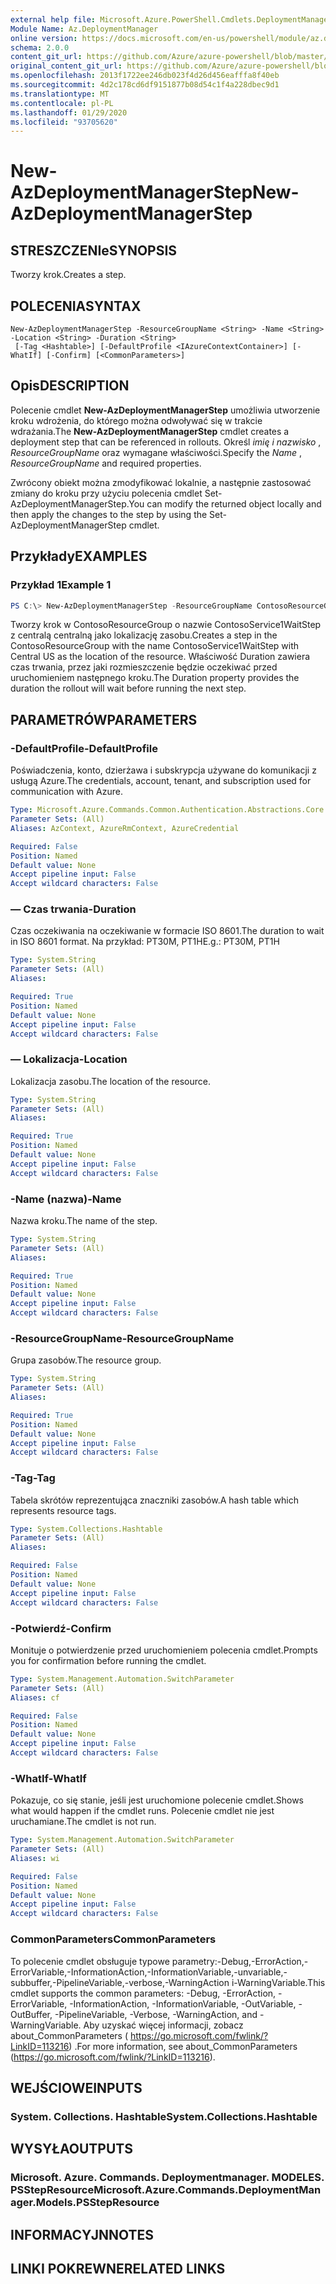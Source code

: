 ```yaml
---
external help file: Microsoft.Azure.PowerShell.Cmdlets.DeploymentManager.dll-Help.xml
Module Name: Az.DeploymentManager
online version: https://docs.microsoft.com/en-us/powershell/module/az.deploymentmanager/new-azdeploymentmanagerstep
schema: 2.0.0
content_git_url: https://github.com/Azure/azure-powershell/blob/master/src/DeploymentManager/DeploymentManager/help/New-AzDeploymentManagerStep.md
original_content_git_url: https://github.com/Azure/azure-powershell/blob/master/src/DeploymentManager/DeploymentManager/help/New-AzDeploymentManagerStep.md
ms.openlocfilehash: 2013f1722ee246db023f4d26d456eafffa8f40eb
ms.sourcegitcommit: 4d2c178cd6df9151877b08d54c1f4a228dbec9d1
ms.translationtype: MT
ms.contentlocale: pl-PL
ms.lasthandoff: 01/29/2020
ms.locfileid: "93705620"
---
```

# <span data-ttu-id="6ab0e-101">New-AzDeploymentManagerStep</span><span class="sxs-lookup"><span data-stu-id="6ab0e-101">New-AzDeploymentManagerStep</span></span>

## <span data-ttu-id="6ab0e-102">STRESZCZENIe</span><span class="sxs-lookup"><span data-stu-id="6ab0e-102">SYNOPSIS</span></span>
<span data-ttu-id="6ab0e-103">Tworzy krok.</span><span class="sxs-lookup"><span data-stu-id="6ab0e-103">Creates a step.</span></span>

## <span data-ttu-id="6ab0e-104">POLECENIA</span><span class="sxs-lookup"><span data-stu-id="6ab0e-104">SYNTAX</span></span>

```
New-AzDeploymentManagerStep -ResourceGroupName <String> -Name <String> -Location <String> -Duration <String>
 [-Tag <Hashtable>] [-DefaultProfile <IAzureContextContainer>] [-WhatIf] [-Confirm] [<CommonParameters>]
```

## <span data-ttu-id="6ab0e-105">Opis</span><span class="sxs-lookup"><span data-stu-id="6ab0e-105">DESCRIPTION</span></span>
<span data-ttu-id="6ab0e-106">Polecenie cmdlet **New-AzDeploymentManagerStep** umożliwia utworzenie kroku wdrożenia, do którego można odwoływać się w trakcie wdrażania.</span><span class="sxs-lookup"><span data-stu-id="6ab0e-106">The **New-AzDeploymentManagerStep** cmdlet creates a deployment step that can be referenced in rollouts.</span></span>
<span data-ttu-id="6ab0e-107">Określ *imię i nazwisko* , *ResourceGroupName* oraz wymagane właściwości.</span><span class="sxs-lookup"><span data-stu-id="6ab0e-107">Specify the *Name* , *ResourceGroupName* and required properties.</span></span>

<span data-ttu-id="6ab0e-108">Zwrócony obiekt można zmodyfikować lokalnie, a następnie zastosować zmiany do kroku przy użyciu polecenia cmdlet Set-AzDeploymentManagerStep.</span><span class="sxs-lookup"><span data-stu-id="6ab0e-108">You can modify the returned object locally and then apply the changes to the step by using the Set-AzDeploymentManagerStep cmdlet.</span></span>

## <span data-ttu-id="6ab0e-109">Przykłady</span><span class="sxs-lookup"><span data-stu-id="6ab0e-109">EXAMPLES</span></span>

### <span data-ttu-id="6ab0e-110">Przykład 1</span><span class="sxs-lookup"><span data-stu-id="6ab0e-110">Example 1</span></span>
```powershell
PS C:\> New-AzDeploymentManagerStep -ResourceGroupName ContosoResourceGroup -Name ContosoService1WaitStep -Location "Central US" -Duration PT20M
```

<span data-ttu-id="6ab0e-111">Tworzy krok w ContosoResourceGroup o nazwie ContosoService1WaitStep z centralą centralną jako lokalizację zasobu.</span><span class="sxs-lookup"><span data-stu-id="6ab0e-111">Creates a step in the ContosoResourceGroup with the name ContosoService1WaitStep with Central US as the location of the resource.</span></span> <span data-ttu-id="6ab0e-112">Właściwość Duration zawiera czas trwania, przez jaki rozmieszczenie będzie oczekiwać przed uruchomieniem następnego kroku.</span><span class="sxs-lookup"><span data-stu-id="6ab0e-112">The Duration property provides the duration the rollout will wait before running the next step.</span></span>

## <span data-ttu-id="6ab0e-113">PARAMETRÓW</span><span class="sxs-lookup"><span data-stu-id="6ab0e-113">PARAMETERS</span></span>

### <span data-ttu-id="6ab0e-114">-DefaultProfile</span><span class="sxs-lookup"><span data-stu-id="6ab0e-114">-DefaultProfile</span></span>
<span data-ttu-id="6ab0e-115">Poświadczenia, konto, dzierżawa i subskrypcja używane do komunikacji z usługą Azure.</span><span class="sxs-lookup"><span data-stu-id="6ab0e-115">The credentials, account, tenant, and subscription used for communication with Azure.</span></span>

```yaml
Type: Microsoft.Azure.Commands.Common.Authentication.Abstractions.Core.IAzureContextContainer
Parameter Sets: (All)
Aliases: AzContext, AzureRmContext, AzureCredential

Required: False
Position: Named
Default value: None
Accept pipeline input: False
Accept wildcard characters: False
```

### <span data-ttu-id="6ab0e-116">— Czas trwania</span><span class="sxs-lookup"><span data-stu-id="6ab0e-116">-Duration</span></span>
<span data-ttu-id="6ab0e-117">Czas oczekiwania na oczekiwanie w formacie ISO 8601.</span><span class="sxs-lookup"><span data-stu-id="6ab0e-117">The duration to wait in ISO 8601 format.</span></span>
<span data-ttu-id="6ab0e-118">Na przykład: PT30M, PT1H</span><span class="sxs-lookup"><span data-stu-id="6ab0e-118">E.g.: PT30M, PT1H</span></span>

```yaml
Type: System.String
Parameter Sets: (All)
Aliases:

Required: True
Position: Named
Default value: None
Accept pipeline input: False
Accept wildcard characters: False
```

### <span data-ttu-id="6ab0e-119">— Lokalizacja</span><span class="sxs-lookup"><span data-stu-id="6ab0e-119">-Location</span></span>
<span data-ttu-id="6ab0e-120">Lokalizacja zasobu.</span><span class="sxs-lookup"><span data-stu-id="6ab0e-120">The location of the resource.</span></span>

```yaml
Type: System.String
Parameter Sets: (All)
Aliases:

Required: True
Position: Named
Default value: None
Accept pipeline input: False
Accept wildcard characters: False
```

### <span data-ttu-id="6ab0e-121">-Name (nazwa)</span><span class="sxs-lookup"><span data-stu-id="6ab0e-121">-Name</span></span>
<span data-ttu-id="6ab0e-122">Nazwa kroku.</span><span class="sxs-lookup"><span data-stu-id="6ab0e-122">The name of the step.</span></span>

```yaml
Type: System.String
Parameter Sets: (All)
Aliases:

Required: True
Position: Named
Default value: None
Accept pipeline input: False
Accept wildcard characters: False
```

### <span data-ttu-id="6ab0e-123">-ResourceGroupName</span><span class="sxs-lookup"><span data-stu-id="6ab0e-123">-ResourceGroupName</span></span>
<span data-ttu-id="6ab0e-124">Grupa zasobów.</span><span class="sxs-lookup"><span data-stu-id="6ab0e-124">The resource group.</span></span>

```yaml
Type: System.String
Parameter Sets: (All)
Aliases:

Required: True
Position: Named
Default value: None
Accept pipeline input: False
Accept wildcard characters: False
```

### <span data-ttu-id="6ab0e-125">-Tag</span><span class="sxs-lookup"><span data-stu-id="6ab0e-125">-Tag</span></span>
<span data-ttu-id="6ab0e-126">Tabela skrótów reprezentująca znaczniki zasobów.</span><span class="sxs-lookup"><span data-stu-id="6ab0e-126">A hash table which represents resource tags.</span></span>

```yaml
Type: System.Collections.Hashtable
Parameter Sets: (All)
Aliases:

Required: False
Position: Named
Default value: None
Accept pipeline input: False
Accept wildcard characters: False
```

### <span data-ttu-id="6ab0e-127">-Potwierdź</span><span class="sxs-lookup"><span data-stu-id="6ab0e-127">-Confirm</span></span>
<span data-ttu-id="6ab0e-128">Monituje o potwierdzenie przed uruchomieniem polecenia cmdlet.</span><span class="sxs-lookup"><span data-stu-id="6ab0e-128">Prompts you for confirmation before running the cmdlet.</span></span>

```yaml
Type: System.Management.Automation.SwitchParameter
Parameter Sets: (All)
Aliases: cf

Required: False
Position: Named
Default value: None
Accept pipeline input: False
Accept wildcard characters: False
```

### <span data-ttu-id="6ab0e-129">-WhatIf</span><span class="sxs-lookup"><span data-stu-id="6ab0e-129">-WhatIf</span></span>
<span data-ttu-id="6ab0e-130">Pokazuje, co się stanie, jeśli jest uruchomione polecenie cmdlet.</span><span class="sxs-lookup"><span data-stu-id="6ab0e-130">Shows what would happen if the cmdlet runs.</span></span>
<span data-ttu-id="6ab0e-131">Polecenie cmdlet nie jest uruchamiane.</span><span class="sxs-lookup"><span data-stu-id="6ab0e-131">The cmdlet is not run.</span></span>

```yaml
Type: System.Management.Automation.SwitchParameter
Parameter Sets: (All)
Aliases: wi

Required: False
Position: Named
Default value: None
Accept pipeline input: False
Accept wildcard characters: False
```

### <span data-ttu-id="6ab0e-132">CommonParameters</span><span class="sxs-lookup"><span data-stu-id="6ab0e-132">CommonParameters</span></span>
<span data-ttu-id="6ab0e-133">To polecenie cmdlet obsługuje typowe parametry:-Debug,-ErrorAction,-ErrorVariable,-InformationAction,-InformationVariable,-unvariable,-subbuffer,-PipelineVariable,-verbose,-WarningAction i-WarningVariable.</span><span class="sxs-lookup"><span data-stu-id="6ab0e-133">This cmdlet supports the common parameters: -Debug, -ErrorAction, -ErrorVariable, -InformationAction, -InformationVariable, -OutVariable, -OutBuffer, -PipelineVariable, -Verbose, -WarningAction, and -WarningVariable.</span></span> <span data-ttu-id="6ab0e-134">Aby uzyskać więcej informacji, zobacz about_CommonParameters ( https://go.microsoft.com/fwlink/?LinkID=113216) .</span><span class="sxs-lookup"><span data-stu-id="6ab0e-134">For more information, see about_CommonParameters (https://go.microsoft.com/fwlink/?LinkID=113216).</span></span>

## <span data-ttu-id="6ab0e-135">WEJŚCIOWE</span><span class="sxs-lookup"><span data-stu-id="6ab0e-135">INPUTS</span></span>

### <span data-ttu-id="6ab0e-136">System. Collections. Hashtable</span><span class="sxs-lookup"><span data-stu-id="6ab0e-136">System.Collections.Hashtable</span></span>

## <span data-ttu-id="6ab0e-137">WYSYŁA</span><span class="sxs-lookup"><span data-stu-id="6ab0e-137">OUTPUTS</span></span>

### <span data-ttu-id="6ab0e-138">Microsoft. Azure. Commands. Deploymentmanager. MODELES. PSStepResource</span><span class="sxs-lookup"><span data-stu-id="6ab0e-138">Microsoft.Azure.Commands.DeploymentManager.Models.PSStepResource</span></span>

## <span data-ttu-id="6ab0e-139">INFORMACYJN</span><span class="sxs-lookup"><span data-stu-id="6ab0e-139">NOTES</span></span>

## <span data-ttu-id="6ab0e-140">LINKI POKREWNE</span><span class="sxs-lookup"><span data-stu-id="6ab0e-140">RELATED LINKS</span></span>
